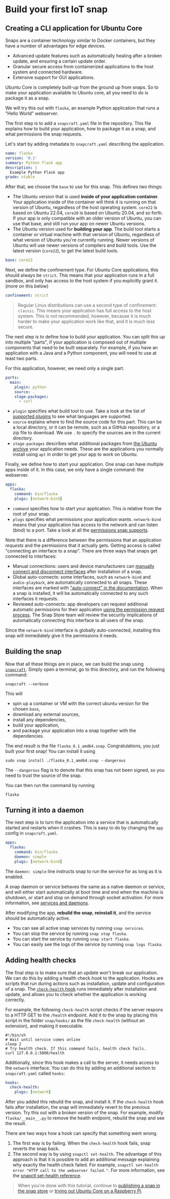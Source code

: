 # Build your first IoT snap

## Creating a CLI application for Ubuntu Core

Snaps are a container technology similar to Docker containers, but they have a number of advantages for edge devices.

* Advanced update features such as automatically healing after a broken update, and ensuring a certain update order.
* Granular secure access from containerized applications to the host system and connected hardware.
* Extensive support for GUI applications.

Ubuntu Core is completely built-up from the ground up from snaps. So to make your application available to Ubuntu core, all you need to do is package it as a snap.

We will try this out with `flaska`, an example Python application that runs a "Hello World" webserver.

The first step is to add a `snapcraft.yaml` file in the repository. This file explains how to build your application, how to package it as a snap, and what permissions the snap requests.

Let's start by adding metadata to `snapcraft.yaml` describing the application.

```yaml
name: flaska
version: '0.1'
summary: Python flask app
description: |
  Example Python Flask app
grade: stable
```

After that, we choose the `base` to use for this snap. This defines two things:

* The Ubuntu version that is used **inside of your application container**. Your application inside of the container will think it is running on that version of Ubuntu, regardless of the host operating system. `core22` is based on Ubuntu 22.04, `core20` is based on Ubuntu 20.04, and so forth. If your app is only compatible with an older version of Ubuntu, you can use that base, and still run your app on newer Ubuntu versions.
* The Ubuntu version used for **building your app**. The build tool starts a container or virtual machine with that version of Ubuntu, regardless of what version of Ubuntu you're currently running. Newer versions of Ubuntu will use newer versions of compilers and build tools. Use the latest version (`core22`), to get the latest build tools.

```yaml
base: core22
```

Next, we define the confinement type. For Ubuntu Core applications, this should always be `strict`. This means that your application runs in a full sandbox, and only has access to the host system if you explicitly grant it. (more on this below)

```yaml
confinement: strict
```

> Regular Linux distributions can use a second type of confinement: `classic`. This means your application has full access to the host system. This is not recommended, however, because it is much harder to make your application work like that, and it is much less secure.

The next step is to define how to build your application. You can split this up into multiple "parts", if your application is composed out of multiple components that need to be built separately. For example, if you have an application with a Java and a Python component, you will need to use at least two parts.

For this application, however, we need only a single part.

```yaml
parts:
  main:
    plugin: python
    source: .
    stage-packages:
      - curl
```

* `plugin` specifies what build tool to use. Take a look at the list of [supported plugins](https://snapcraft.io/docs/supported-plugins) to see what languages are supported.
* `source` explains where to find the source code for this part. This can be a local directory, or it can be remote, such as a GitHub repository, or a zip file to download. We use `.` to specify the sources are in the current directory.
* `stage-packages` describes what additional packages from [the Ubuntu archive](https://packages.ubuntu.com/jammy/allpackages) your application needs. These are the applications you normally install using `apt` in order to get your app to work on Ubuntu.

Finally, we define how to start your application. One snap can have multiple apps inside of it. In this case, we only have a single command: the webserver.

```yaml
apps:
  flaska:
    command: bin/flaska
    plugs: [network-bind]
```

* `command` specifies how to start your application. This is relative from the root of your snap.
* `plugs` specifies what permissions your application wants. `network-bind` means that your application has access to the network and can listen (bind) to a port. Take a look at all the [permissions snap supports](https://snapcraft.io/docs/supported-interfaces).

Note that there is a difference between the permissions that an application _requests_ and the permissions that it actually gets. Getting access is called "connecting an interface to a snap". There are three ways that snaps get connected to interfaces:

* Manual connections: users and device manufacturers can [manually connect and disconnect interfaces](https://snapcraft.io/docs/interface-management#heading--manual-connections) after installation of a snap.
* Global auto-connects: some interfaces, such as `network-bind` and `audio-playback`, are automatically connected to all snaps. These interfaces are marked with ["auto-connect" in the documentation](https://snapcraft.io/docs/supported-interfaces). When a snap is installed, it will be automatically connected to any such interfaces it requests.
* Reviewed auto-connects: app developers can request additional automatic permissions for their application [using the permission request process](https://snapcraft.io/docs/permission-requests). The Snap Store team will review the security implications of automatically connecting this interface to all users of the snap.

Since the `network-bind` interface is globally auto-connected, installing this snap will immediately give it the permissions it needs.

## Building the snap

Now that all these things are in place, we can build the snap using [`snapcraft`](https://snapcraft.io/docs/snapcraft-overview). Simply open a terminal, go to this directory, and run the following command:

```shell
snapcraft --verbose
```

This will

* spin up a container or VM with the correct ubuntu version for the chosen `base`,
* download any external sources,
* install any dependencies,
* build your application,
* and package your application into a snap together with the dependencies.

The end result is the file `flaska_0.1_amd64.snap`. Congratulations, you just built your first snap! You can install it using

```shell
sudo snap install ./flaska_0.1_amd64.snap --dangerous
```

The `--dangerous` flag is to denote that this snap has not been signed, so you need to trust the source of the snap.

You can then run the command by running

```shell
flaska
```

## Turning it into a daemon

The next step is to turn the application into a service that is automatically started and restarts when it crashes. This is easy to do by changing the `app` config in `snapcraft.yaml`.

```yaml
apps:
  flaska:
    command: bin/flaska
    daemon: simple
    plugs: [network-bind]
```

The `daemon: simple` line instructs snap to run the service for as long as it is enabled. 

A snap daemon or service behaves the same as a native daemon or service, and will either start automatically at boot time and end when the machine is shutdown, or start and stop on demand through socket activation. For more information, see [services and daemons](https://snapcraft.io/docs/services-and-daemons).

After modifying the app, **rebuild the snap**, **reinstall it**, and the service should be automatically active.

* You can see all active snap services by running `snap services`.
* You can stop the service by running `snap stop flaska`.
* You can start the service by running `snap start flaska`.
* You can easily see the logs of the service by running `snap logs flaska`.

## Adding health checks

The final step is to make sure that an update won't break our application. We can do this by adding a health check _hook_ to the application. Hooks are scripts that run during actions such as installation, update and configuration of a snap. The [`check-health` hook](https://forum.snapcraft.io/t/health-checks/10605) runs immediately after installation and update, and allows you to check whether the application is working correctly.

For example, the following `check-health` script checks if the server respons to a HTTP GET to the `/health` endpoint. Add it to the snap by placing this script in the folder `snap/hooks/` as the file `check-health` (without an extension), and making it executable.

```shell
#!/bin/sh
# Wait until service comes online
sleep 2
# Try health check. If this command fails, health check fails.
curl 127.0.0.1:5000/health
```

Additionally, since this hook makes a call to the server, it needs access to the `network` interface. You can do this by adding an additional section to `snapcraft.yaml` called `hooks`:

```yaml
hooks:
  check-health:
    plugs: [network]
```

After you added this rebuild the snap, and install it. If the `check-health` hook fails after installation, the snap will immediately revert to the previous version. Try this out with a broken version of the snap. For example, modify `flaska/__main__.py` to remove the health endpoint, rebuild the snap and see the result.

There are two ways how a hook can specify that something went wrong.

1. The first way is by failing. When the `check-health` hook fails, snap reverts the snap back.
2. The second way is by using `snapctl set-health`. The advantage of this approach is that it is possible to add an additional message explaining why exactly the health check failed. For example, `snapctl set-health error "HTTP call to the webserver failed."`. For more information, see the [snapctl set-health reference](https://snapcraft.io/docs/using-snapctl#heading--health-state).

> When you're done with this tutorial, continue to [publishing a snap in the snap store](./publish-snap.md) or [trying out Ubuntu Core on a Raspberry Pi](./install-ubuntu-core.md).
